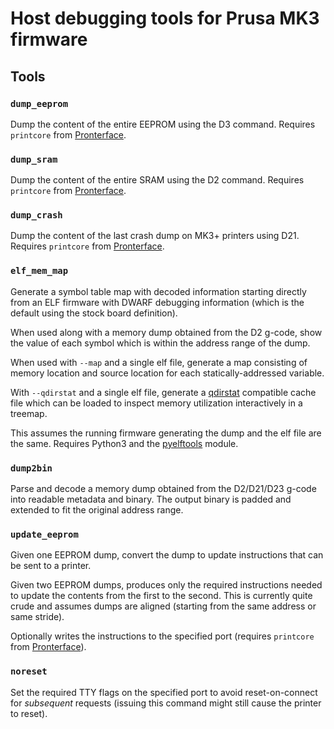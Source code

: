 # Host debugging tools for Prusa MK3 firmware

## Tools

### ``dump_eeprom``

Dump the content of the entire EEPROM using the D3 command.
Requires ``printcore`` from [Pronterface].

### ``dump_sram``

Dump the content of the entire SRAM using the D2 command.
Requires ``printcore`` from [Pronterface].

### ``dump_crash``

Dump the content of the last crash dump on MK3+ printers using D21.
Requires ``printcore`` from [Pronterface].

### ``elf_mem_map``

Generate a symbol table map with decoded information starting directly from an ELF firmware with DWARF debugging information (which is the default using the stock board definition).

When used along with a memory dump obtained from the D2 g-code, show the value of each symbol which is within the address range of the dump.

When used with ``--map`` and a single elf file, generate a map consisting of memory location and source location for each statically-addressed variable.

With ``--qdirstat`` and a single elf file, generate a [qdirstat](https://github.com/shundhammer/qdirstat) compatible cache file which can be loaded to inspect memory utilization interactively in a treemap.

This assumes the running firmware generating the dump and the elf file are the same.
Requires Python3 and the [pyelftools](https://github.com/eliben/pyelftools) module.

### ``dump2bin``

Parse and decode a memory dump obtained from the D2/D21/D23 g-code into readable metadata and binary. The output binary is padded and extended to fit the original address range.

### ``update_eeprom``

Given one EEPROM dump, convert the dump to update instructions that can be sent to a printer.

Given two EEPROM dumps, produces only the required instructions needed to update the contents from the first to the second. This is currently quite crude and assumes dumps are aligned (starting from the same address or same stride).

Optionally writes the instructions to the specified port (requires ``printcore`` from [Pronterface]).

### ``noreset``

Set the required TTY flags on the specified port to avoid reset-on-connect for *subsequent* requests (issuing this command might still cause the printer to reset).


[Pronterface]: https://github.com/kliment/Printrun
